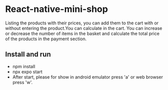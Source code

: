 React-native-mini-shop
=======================
Listing the products with their prices, you can add them to the cart with or 
without entering the product.You can calculate in the cart.
You can increase or decrease the number of items in the basket and 
calculate the total price of the products in the payment section.

Install and run
--------------------------
- npm install
- npx expo start
- After start, please for show in android emulator press 'a' or  web browser press 'w'.
